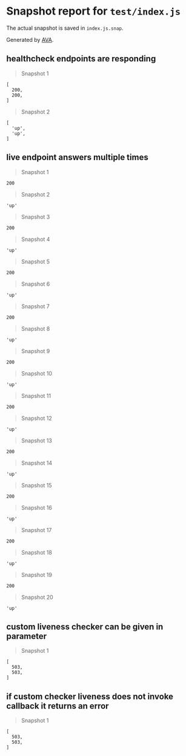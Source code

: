 # Snapshot report for `test/index.js`

The actual snapshot is saved in `index.js.snap`.

Generated by [AVA](https://avajs.dev).

## healthcheck endpoints are responding

> Snapshot 1

    [
      200,
      200,
    ]

> Snapshot 2

    [
      'up',
      'up',
    ]

## live endpoint answers multiple times

> Snapshot 1

    200

> Snapshot 2

    'up'

> Snapshot 3

    200

> Snapshot 4

    'up'

> Snapshot 5

    200

> Snapshot 6

    'up'

> Snapshot 7

    200

> Snapshot 8

    'up'

> Snapshot 9

    200

> Snapshot 10

    'up'

> Snapshot 11

    200

> Snapshot 12

    'up'

> Snapshot 13

    200

> Snapshot 14

    'up'

> Snapshot 15

    200

> Snapshot 16

    'up'

> Snapshot 17

    200

> Snapshot 18

    'up'

> Snapshot 19

    200

> Snapshot 20

    'up'

## custom liveness checker can be given in parameter

> Snapshot 1

    [
      503,
      503,
    ]

## if custom checker liveness does not invoke callback it returns an error

> Snapshot 1

    [
      503,
      503,
    ]
